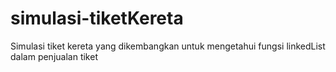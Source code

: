 # simulasi-tiketKereta
Simulasi tiket kereta yang dikembangkan untuk mengetahui fungsi linkedList dalam penjualan tiket
